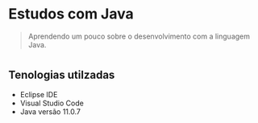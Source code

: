# Estudos com Java
> Aprendendo um pouco sobre o desenvolvimento com a linguagem Java.
#

## Tenologias utilzadas

* Eclipse IDE
* Visual Studio Code 
* Java versão 11.0.7
